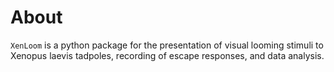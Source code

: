 # About

`XenLoom` is a python package for the presentation of visual looming stimuli to Xenopus laevis tadpoles, recording of escape responses, and data analysis.
